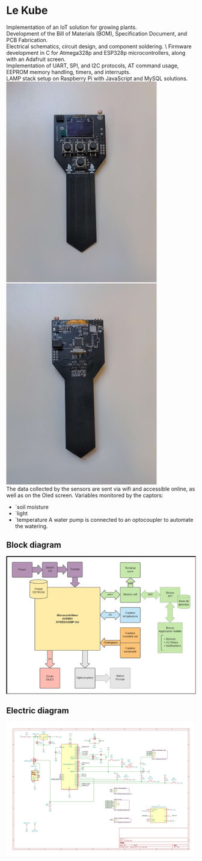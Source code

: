 # Le Kube
Implementation of an IoT solution for growing plants.\
Development of the Bill of Materials (BOM), Specification Document, and PCB Fabrication. \
Electrical schematics, circuit design, and component soldering. \ 
Firmware development in C for Atmega328p and ESP328p microcontrollers, along with an Adafruit screen. \
Implementation of UART, SPI, and I2C protocols, AT command usage, EEPROM memory handling, timers, and interrupts. \
LAMP stack setup on Raspberry Pi with JavaScript and MySQL solutions. \
<img src="docs/kube_face.jpg" alt="drawing" width="400"/>
<img src="docs/kube_dos.jpg" alt="drawing" width="400"/>\
The data collected by the sensors are sent via wifi and accessible online, as well as on the Oled screen.
Variables monitored by the captors:
* `soil moisture
* `light
* `temperature
A water pump is connected to an optocoupler to automate the watering.

## Block diagram
![](docs/block_diagram.png)

## Electric diagram
![](docs/elec_diagram.png)
